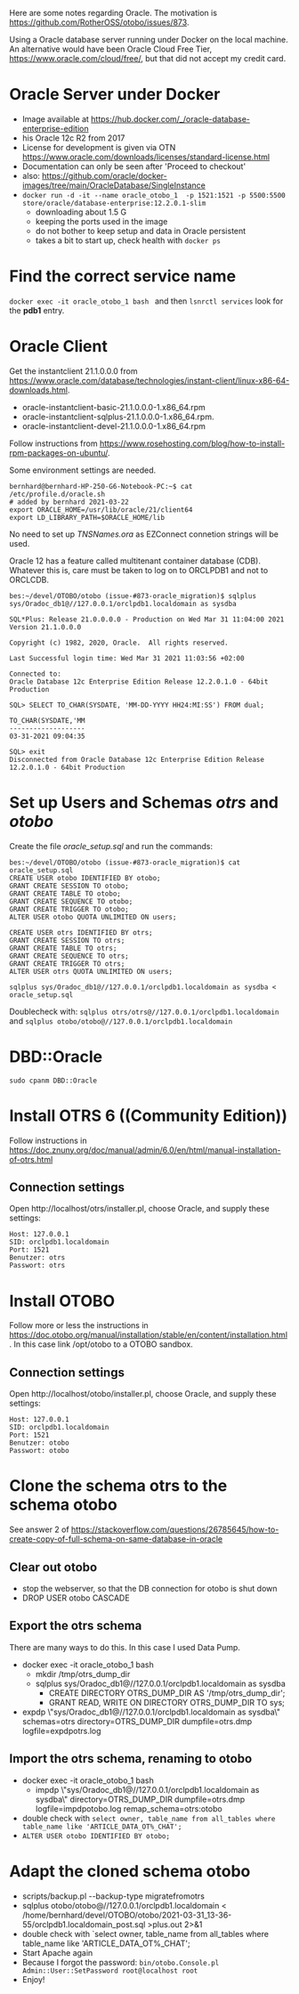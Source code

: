 Here are some notes regarding Oracle. The motivation is https://github.com/RotherOSS/otobo/issues/873.

Using a Oracle database server running under Docker on the local machine. An alternative would have been Oracle Cloud Free Tier, https://www.oracle.com/cloud/free/, but that did not accept my credit card.

# Oracle Server under Docker


- Image available at https://hub.docker.com/_/oracle-database-enterprise-edition 
- his Oracle 12c R2 from 2017
- License for development is given via OTN https://www.oracle.com/downloads/licenses/standard-license.html
- Documentation can only be seen after 'Proceed to checkout'
- also: https://github.com/oracle/docker-images/tree/main/OracleDatabase/SingleInstance
- `docker run -d -it --name oracle_otobo_1  -p 1521:1521 -p 5500:5500 store/oracle/database-enterprise:12.2.0.1-slim` 
  - downloading about 1.5 G
  - keeping the ports used in the image
  - do not bother to keep setup and data in Oracle persistent
  - takes a bit to start up, check health with `docker ps`

# Find the correct service name

`docker exec -it oracle_otobo_1 bash ` and then `lsnrctl services` look for the **pdb1** entry.

# Oracle Client

Get the instantclient 21.1.0.0.0 from https://www.oracle.com/database/technologies/instant-client/linux-x86-64-downloads.html. 
- oracle-instantclient-basic-21.1.0.0.0-1.x86_64.rpm
- oracle-instantclient-sqlplus-21.1.0.0.0-1.x86_64.rpm.
- oracle-instantclient-devel-21.1.0.0.0-1.x86_64.rpm

Follow instructions from https://www.rosehosting.com/blog/how-to-install-rpm-packages-on-ubuntu/.

Some environment settings are needed.

    bernhard@bernhard-HP-250-G6-Notebook-PC:~$ cat /etc/profile.d/oracle.sh 
    # added by bernhard 2021-03-22
    export ORACLE_HOME=/usr/lib/oracle/21/client64
    export LD_LIBRARY_PATH=$ORACLE_HOME/lib

No need to set up _TNSNames.ora_ as EZConnect connetion strings will be used.
        
Oracle 12 has a feature called multitenant container database (CDB). Whatever this is,
care must be taken to log on to ORCLPDB1 and not to ORCLCDB.

    bes:~/devel/OTOBO/otobo (issue-#873-oracle_migration)$ sqlplus sys/Oradoc_db1@//127.0.0.1/orclpdb1.localdomain as sysdba 

    SQL*Plus: Release 21.0.0.0.0 - Production on Wed Mar 31 11:04:00 2021
    Version 21.1.0.0.0

    Copyright (c) 1982, 2020, Oracle.  All rights reserved.

    Last Successful login time: Wed Mar 31 2021 11:03:56 +02:00

    Connected to:
    Oracle Database 12c Enterprise Edition Release 12.2.0.1.0 - 64bit Production

    SQL> SELECT TO_CHAR(SYSDATE, 'MM-DD-YYYY HH24:MI:SS') FROM dual;

    TO_CHAR(SYSDATE,'MM
    -------------------
    03-31-2021 09:04:35

    SQL> exit
    Disconnected from Oracle Database 12c Enterprise Edition Release 12.2.0.1.0 - 64bit Production

# Set up Users and Schemas _otrs_ and _otobo_

Create the file _oracle_setup.sql_ and run the commands:

    bes:~/devel/OTOBO/otobo (issue-#873-oracle_migration)$ cat oracle_setup.sql 
    CREATE USER otobo IDENTIFIED BY otobo;
    GRANT CREATE SESSION TO otobo;
    GRANT CREATE TABLE TO otobo;
    GRANT CREATE SEQUENCE TO otobo;
    GRANT CREATE TRIGGER TO otobo;
    ALTER USER otobo QUOTA UNLIMITED ON users;

    CREATE USER otrs IDENTIFIED BY otrs;
    GRANT CREATE SESSION TO otrs;
    GRANT CREATE TABLE TO otrs;
    GRANT CREATE SEQUENCE TO otrs;
    GRANT CREATE TRIGGER TO otrs;
    ALTER USER otrs QUOTA UNLIMITED ON users;

    sqlplus sys/Oradoc_db1@//127.0.0.1/orclpdb1.localdomain as sysdba < oracle_setup.sql 
    
Doublecheck with: `sqlplus otrs/otrs@//127.0.0.1/orclpdb1.localdomain` and `sqlplus otobo/otobo@//127.0.0.1/orclpdb1.localdomain`

# DBD::Oracle

    sudo cpanm DBD::Oracle
    
# Install OTRS 6 ((Community Edition))

Follow instructions in https://doc.znuny.org/doc/manual/admin/6.0/en/html/manual-installation-of-otrs.html   

## Connection settings

Open http://localhost/otrs/installer.pl, choose Oracle, and supply these settings:

    Host: 127.0.0.1
    SID: orclpdb1.localdomain
    Port: 1521
    Benutzer: otrs
    Passwort: otrs

# Install OTOBO

Follow more or less the instructions in https://doc.otobo.org/manual/installation/stable/en/content/installation.html . In this case link /opt/otobo to a OTOBO sandbox.

## Connection settings

Open http://localhost/otobo/installer.pl, choose Oracle, and supply these settings:

    Host: 127.0.0.1
    SID: orclpdb1.localdomain
    Port: 1521
    Benutzer: otobo
    Passwort: otobo

# Clone the schema otrs to the schema otobo

See answer 2 of 
https://stackoverflow.com/questions/26785645/how-to-create-copy-of-full-schema-on-same-database-in-oracle

## Clear out otobo

- stop the webserver, so that the DB connection for otobo is shut down
- DROP USER otobo CASCADE

## Export the otrs schema

There are many ways to do this. In this case I used Data Pump. 

- docker exec -it oracle_otobo_1 bash
  - mkdir /tmp/otrs_dump_dir
  - sqlplus sys/Oradoc_db1@//127.0.0.1/orclpdb1.localdomain as sysdba
    - CREATE DIRECTORY OTRS_DUMP_DIR AS '/tmp/otrs_dump_dir';
    - GRANT READ, WRITE ON DIRECTORY OTRS_DUMP_DIR TO sys;
 - expdp \\"sys/Oradoc_db1@//127.0.0.1/orclpdb1.localdomain as sysdba\\"  schemas=otrs directory=OTRS_DUMP_DIR  dumpfile=otrs.dmp logfile=expdpotrs.log

## Import the otrs schema, renaming to otobo

- docker exec -it oracle_otobo_1 bash
  - impdp \\"sys/Oradoc_db1@//127.0.0.1/orclpdb1.localdomain as sysdba\\" directory=OTRS_DUMP_DIR dumpfile=otrs.dmp logfile=impdpotobo.log  remap_schema=otrs:otobo
- double check with  `select owner, table_name from all_tables where table_name like 'ARTICLE_DATA_OT%_CHAT';` 
- `ALTER USER otobo IDENTIFIED BY otobo;`

# Adapt the cloned schema otobo

- scripts/backup.pl --backup-type migratefromotrs
- sqlplus otobo/otobo@//127.0.0.1/orclpdb1.localdomain < /home/bernhard/devel/OTOBO/otobo/2021-03-31_13-36-55/orclpdb1.localdomain_post.sql >plus.out 2>&1
- double check with  `select owner, table_name from all_tables where table_name like 'ARTICLE_DATA_OT%_CHAT';
- Start Apache again
- Because I forgot the password: `bin/otobo.Console.pl Admin::User::SetPassword root@localhost root`
- Enjoy!
